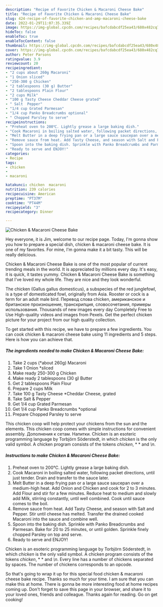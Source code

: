 ```yaml
---
description: "Recipe of Favorite Chicken & Macaroni Cheese Bake"
title: "Recipe of Favorite Chicken & Macaroni Cheese Bake"
slug: 424-recipe-of-favorite-chicken-and-amp-macaroni-cheese-bake
date: 2022-01-29T11:07:35.339Z
image: https://img-global.cpcdn.com/recipes/bafcdabcdf25ea43/680x482cq70/chicken-macaroni-cheese-bake-recipe-main-photo.jpg
hideToc: false
enableToc: true
enableTocContent: false
thumbnail: https://img-global.cpcdn.com/recipes/bafcdabcdf25ea43/680x482cq70/chicken-macaroni-cheese-bake-recipe-main-photo.jpg
cover: https://img-global.cpcdn.com/recipes/bafcdabcdf25ea43/680x482cq70/chicken-macaroni-cheese-bake-recipe-main-photo.jpg
author: Peter Parsons
ratingvalue: 3.9
reviewcount: 20
recipeingredient:
- "2 cups about 260g Macaroni"
- "1 Onion sliced"
- "250-300 g Chicken"
- "2 tablespoons (30 g) Butter"
- "2 tablespoons Plain Flour"
- "2 cups Milk"
- "100 g Tasty Cheese Cheddar Cheese grated"
- " Salt  Pepper"
- "1/4 cup Grated Parmesan"
- "1/4 cup Panko Breadcrumbs optional"
- " Chopped Parsley to serve"
recipeinstructions:
- "Preheat oven to 200℃. Lightly grease a large baking dish."
- "Cook Macaroni in boiling salted water, following packet directions, until just tender. Drain and transfer to the sauce later."
- "Melt Butter in a deep frying pan or a large sauce saucepan over a medium-high heat. Add Onion and Chicken and cook for 2 to 3 minutes. Add Flour and stir for a few minutes. Reduce heat to medium and slowly add Milk, stirring constantly, until well combined. Cook until sauce comes to the boil."
- "Remove sauce from heat. Add Tasty Cheese, and season with Salt and Pepper. Stir until cheese has melted. Transfer the drained cooked Macaroni into the sauce and combine well."
- "Spoon into the baking dish. Sprinkle with Panko Breadcrumbs and Parmesan. Bake for 20 to 25 minutes, or until golden. Sprinkle finely chopped Parsley on top and serve."
- "Ready to serve and ENJOY!"
categories:
- Recipe
tags:
- chicken
- 
- macaroni

katakunci: chicken  macaroni 
nutrition: 239 calories
recipecuisine: American
preptime: "PT37M"
cooktime: "PT44M"
recipeyield: "3"
recipecategory: Dinner

---
```



![Chicken & Macaroni Cheese Bake](https://img-global.cpcdn.com/recipes/bafcdabcdf25ea43/680x482cq70/chicken-macaroni-cheese-bake-recipe-main-photo.jpg)

Hey everyone, it is Jim, welcome to our recipe page. Today, I'm gonna show you how to prepare a special dish, chicken & macaroni cheese bake. It is one of my favorites. For mine, I'm gonna make it a bit tasty. This will be really delicious.

Chicken & Macaroni Cheese Bake is one of the most popular of current trending meals in the world. It is appreciated by millions every day. It's easy, it is quick, it tastes yummy. Chicken & Macaroni Cheese Bake is something that I've loved my whole life. They are nice and they look wonderful.

The chicken (Gallus gallus domesticus), a subspecies of the red junglefowl, is a type of domesticated fowl, originally from Asia. Rooster or cock is a term for an adult male bird. Перевод слова chicken, американское и британское произношение, транскрипция, словосочетания, примеры использования. Thousands of new images every day Completely Free to Use High-quality videos and images from Pexels. Get the perfect chicken picture for your project from our high quality collection.


To get started with this recipe, we have to prepare a few ingredients. You can cook chicken & macaroni cheese bake using 11 ingredients and 5 steps. Here is how you can achieve that.

<!--inarticleads1-->

##### The ingredients needed to make Chicken & Macaroni Cheese Bake:

1. Take 2 cups (*about 260g) Macaroni
1. Take 1 Onion *sliced
1. Make ready 250-300 g Chicken
1. Make ready 2 tablespoons (30 g) Butter
1. Get 2 tablespoons Plain Flour
1. Prepare 2 cups Milk
1. Take 100 g Tasty Cheese *Cheddar Cheese, grated
1. Take  Salt & Pepper
1. Get 1/4 cup Grated Parmesan
1. Get 1/4 cup Panko Breadcrumbs *optional
1. Prepare  Chopped Parsley to serve


This chicken coop will help protect your chickens from the sun and the elements. This chicken coop comes with simple instructions for convenient assembly. Дополнения к сетам. Напитки. Chicken is an esoteric programming language by Torbjörn Söderstedt, in which *chicken* is the only valid symbol. A chicken program consists of the tokens *chicken*, * * and *\n*. 

<!--inarticleads2-->

##### Instructions to make Chicken & Macaroni Cheese Bake:

1. Preheat oven to 200℃. Lightly grease a large baking dish.
1. Cook Macaroni in boiling salted water, following packet directions, until just tender. Drain and transfer to the sauce later.
1. Melt Butter in a deep frying pan or a large sauce saucepan over a medium-high heat. Add Onion and Chicken and cook for 2 to 3 minutes. Add Flour and stir for a few minutes. Reduce heat to medium and slowly add Milk, stirring constantly, until well combined. Cook until sauce comes to the boil.
1. Remove sauce from heat. Add Tasty Cheese, and season with Salt and Pepper. Stir until cheese has melted. Transfer the drained cooked Macaroni into the sauce and combine well.
1. Spoon into the baking dish. Sprinkle with Panko Breadcrumbs and Parmesan. Bake for 20 to 25 minutes, or until golden. Sprinkle finely chopped Parsley on top and serve.
1. Ready to serve and ENJOY!

Chicken is an esoteric programming language by Torbjörn Söderstedt, in which *chicken* is the only valid symbol. A chicken program consists of the tokens *chicken*, * * and *\n*. Every line has a number of chickens separated by spaces. The number of chickens corresponds to an opcode. 

So that's going to wrap it up for this special food chicken & macaroni cheese bake recipe. Thanks so much for your time. I am sure that you can make this at home. There is gonna be more interesting food at home recipes coming up. Don't forget to save this page in your browser, and share it to your loved ones, friends and colleague. Thanks again for reading. Go on get cooking!
